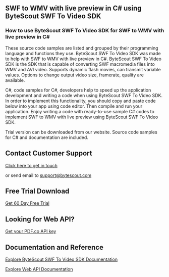 ## SWF to WMV with live preview in C# using ByteScout SWF To Video SDK

### How to use ByteScout SWF To Video SDK for SWF to WMV with live preview in C#

These source code samples are listed and grouped by their programming language and functions they use. ByteScout SWF To Video SDK was made to help with SWF to WMV with live preview in C#. ByteScout SWF To Video SDK is the SDK that is capable of converting SWF macromedia files into WMV and AVI video. Supports dynamic flash movies, can transmit variable values. Options to change output video size, framerate, quality are available.

C#, code samples for C#, developers help to speed up the application development and writing a code when using ByteScout SWF To Video SDK. In order to implement this functionality, you should copy and paste code below into your app using code editor. Then compile and run your application. Enjoy writing a code with ready-to-use sample C# codes to implement SWF to WMV with live preview using ByteScout SWF To Video SDK.

Trial version can be downloaded from our website. Source code samples for C# and documentation are included.

## Contact Customer Support

[Click here to get in touch](https://bytescout.zendesk.com/hc/en-us/requests/new?subject=ByteScout%20SWF%20To%20Video%20SDK%20Question)

or send email to [support@bytescout.com](mailto:support@bytescout.com?subject=ByteScout%20SWF%20To%20Video%20SDK%20Question) 

## Free Trial Download

[Get 60 Day Free Trial](https://bytescout.com/download/web-installer?utm_source=github-readme)

## Looking for Web API? 

[Get your PDF.co API key](https://pdf.co/documentation/api?utm_source=github-readme)

## Documentation and Reference

[Explore ByteScout SWF To Video SDK Documentation](https://bytescout.com/documentation/index.html?utm_source=github-readme)

[Explore Web API Documentation](https://pdf.co/documentation/api?utm_source=github-readme)